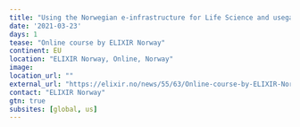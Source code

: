 ```yaml
---
title: "Using the Norwegian e-infrastructure for Life Science and usegalaxy.no"
date: '2021-03-23'
days: 1
tease: "Online course by ELIXIR Norway"
continent: EU
location: "ELIXIR Norway, Online, Norway"
image: 
location_url: ""
external_url: "https://elixir.no/news/55/63/Online-course-by-ELIXIR-Norway-Using-the-Norwegian-e-infrastructure-for-Life-Science-and-usegalaxy.no"
contact: "ELIXIR Norway"
gtn: true
subsites: [global, us]
---
```

